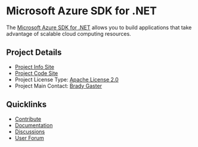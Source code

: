 # Microsoft Azure SDK for .NET

The [Microsoft Azure SDK for .NET](http://azure.microsoft.com/en-us/develop/net/) allows you to build applications that take advantage of scalable cloud computing resources.

## Project Details
* [Project Info Site](http://azure.microsoft.com/en-us/develop/net/) 
* [Project Code Site](https://github.com/Azure/azure-sdk-for-net)
* Project License Type: [Apache License 2.0](https://github.com/Azure/azure-sdk-for-net/blob/master/LICENSE.txt)
* Project Main Contact: [Brady Gaster](https://github.com/bradygaster)

## Quicklinks

* [Contribute](http://azure.github.io/guidelines.html) 
* [Documentation](http://azure.microsoft.com/en-us/develop/net/)
* [Discussions](https://github.com/Azure/azure-sdk-for-net/issues)
* [User Forum](http://social.msdn.microsoft.com/Forums/windowsazure/)
